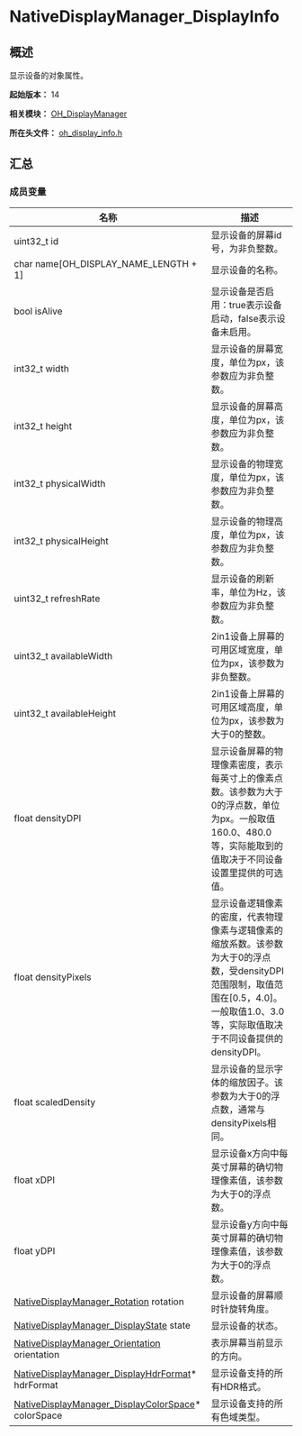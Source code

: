 # NativeDisplayManager_DisplayInfo
<!--Kit: ArkUI-->
<!--Subsystem: Window-->
<!--Owner: @oh_wangxk; @logn-->
<!--Designer: @hejunfei1991-->
<!--Tester: @qinliwen0417-->
<!--Adviser: @ge-yafang-->

## 概述

显示设备的对象属性。

**起始版本：** 14

**相关模块：** [OH_DisplayManager](capi-oh-displaymanager.md)

**所在头文件：** [oh_display_info.h](capi-oh-display-info-h.md)

## 汇总

### 成员变量

| 名称 | 描述 |
| -- | -- |
| uint32_t id | 显示设备的屏幕id号，为非负整数。 |
| char name[OH_DISPLAY_NAME_LENGTH + 1] | 显示设备的名称。 |
| bool isAlive | 显示设备是否启用：true表示设备启动，false表示设备未启用。 |
| int32_t width | 显示设备的屏幕宽度，单位为px，该参数应为非负整数。 |
| int32_t height | 显示设备的屏幕高度，单位为px，该参数应为非负整数。 |
| int32_t physicalWidth | 显示设备的物理宽度，单位为px，该参数应为非负整数。 |
| int32_t physicalHeight | 显示设备的物理高度，单位为px，该参数应为非负整数。 |
| uint32_t refreshRate | 显示设备的刷新率，单位为Hz，该参数应为非负整数。 |
| uint32_t availableWidth | 2in1设备上屏幕的可用区域宽度，单位为px，该参数为非负整数。 |
| uint32_t availableHeight | 2in1设备上屏幕的可用区域高度，单位为px，该参数为大于0的整数。 |
| float densityDPI | 显示设备屏幕的物理像素密度，表示每英寸上的像素点数。该参数为大于0的浮点数，单位为px。一般取值160.0、480.0等，实际能取到的值取决于不同设备设置里提供的可选值。 |
| float densityPixels | 显示设备逻辑像素的密度，代表物理像素与逻辑像素的缩放系数。该参数为大于0的浮点数，受densityDPI范围限制，取值范围在[0.5，4.0]。一般取值1.0、3.0等，实际取值取决于不同设备提供的densityDPI。 |
| float scaledDensity | 显示设备的显示字体的缩放因子。该参数为大于0的浮点数，通常与densityPixels相同。 |
| float xDPI | 显示设备x方向中每英寸屏幕的确切物理像素值，该参数为大于0的浮点数。 |
| float yDPI | 显示设备y方向中每英寸屏幕的确切物理像素值，该参数为大于0的浮点数。 |
| [NativeDisplayManager_Rotation](capi-oh-display-info-h.md#nativedisplaymanager_rotation) rotation | 显示设备的屏幕顺时针旋转角度。 |
| [NativeDisplayManager_DisplayState](capi-oh-display-info-h.md#nativedisplaymanager_displaystate) state | 显示设备的状态。 |
| [NativeDisplayManager_Orientation](capi-oh-display-info-h.md#nativedisplaymanager_orientation) orientation | 表示屏幕当前显示的方向。 |
| [NativeDisplayManager_DisplayHdrFormat](capi-nativedisplaymanager-displayhdrformat.md)* hdrFormat | 显示设备支持的所有HDR格式。 |
| [NativeDisplayManager_DisplayColorSpace](capi-nativedisplaymanager-displaycolorspace.md)* colorSpace | 显示设备支持的所有色域类型。 |


